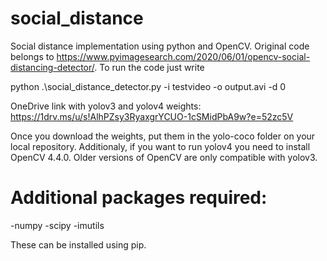 # social_distance
Social distance implementation using python and OpenCV. Original code belongs to https://www.pyimagesearch.com/2020/06/01/opencv-social-distancing-detector/. To run the code just write 

python .\social_distance_detector.py -i testvideo -o output.avi -d 0

OneDrive link with yolov3 and yolov4 weights: https://1drv.ms/u/s!AlhPZsy3RyaxgrYCUO-1cSMidPbA9w?e=52zc5V

Once you download the weights, put them in the yolo-coco folder on your local repository. Additionaly, if you want to run yolov4 you need to install OpenCV 4.4.0. Older versions of OpenCV are only compatible with yolov3.

# Additional packages required:

-numpy
-scipy
-imutils

These can be installed using pip.
